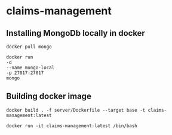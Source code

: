 # claims-management

## Installing MongoDb locally in docker

```
docker pull mongo
```

```
docker run
-d
--name mongo-local
-p 27017:27017
mongo
```

## Building docker image

```
docker build . -f server/Dockerfile --target base -t claims-management:latest
```

```
docker run -it claims-management:latest /bin/bash
```
